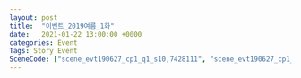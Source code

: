 ```yaml
---
layout: post
title:  "이벤트_2019여름_1화"
date:   2021-01-22 13:00:00 +0000
categories: Event
Tags: Story Event
SceneCode: ["scene_evt190627_cp1_q1_s10,7428111", "scene_evt190627_cp1_q2_s10,7428121", "scene_evt190627_cp1_q3_s10,7428131", "scene_evt190627_cp1_q4_s10,7428141"]
---
```

